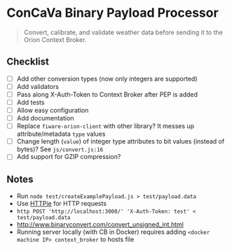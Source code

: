 # ConCaVa Binary Payload Processor

> Convert, calibrate, and validate weather data before sending it to the Orion Context Broker.

## Checklist

- [ ] Add other conversion types (now only integers are supported)
- [ ] Add validators
- [ ] Pass along X-Auth-Token to Context Broker after PEP is added
- [ ] Add tests
- [ ] Allow easy configuration
- [ ] Add documentation
- [ ] Replace `fiware-orion-client` with other library? It messes up attribute/metadata `type` values
- [ ] Change length (`value`) of integer type attributes to bit values (instead of bytes)? See `js/convert.js:16`
- [ ] Add support for GZIP compression?

## Notes

- Run `node test/createExamplePayload.js > test/payload.data`
- Use [HTTPie](https://github.com/jkbrzt/httpie) for HTTP requests
- `http POST 'http://localhost:3000/' 'X-Auth-Token: test' < test/payload.data`
- http://www.binaryconvert.com/convert_unsigned_int.html
- Running server locally (with CB in Docker) requires adding `<docker machine IP> context_broker` to hosts file
